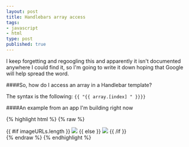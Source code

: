 ```yaml
---
layout: post
title: Handlebars array access
tags:
- javascript
- html
type: post
published: true
---
```


I keep forgetting and regoogling this and apparently it isn't documented anywhere
I could find it, so I'm going to write it down hoping that Google will
help spread the word.

####So, how do I access an array in a Handlebar template?

The syntax is the following: `{{ "{{ array.[index] " }}}}`

####An example from an app I'm building right now

{% highlight  html %}
{% raw %}
<div class="img-container pull-left">
  {{ #if imageURLs.length }}
    <img src="{{ imageURLs.[0] }}"/>
  {{ else }}
    <img src="http://placehold.it/130x130" class="img-polaroid">
  {{ /if }}
</div>
{% endraw %}
{% endhighlight %}


